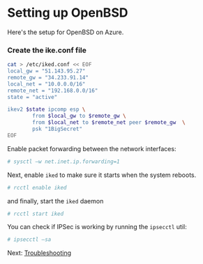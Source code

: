 # Setting up OpenBSD

Here's the setup for OpenBSD on Azure. 

### Create the ike.conf file

```bash
cat > /etc/iked.conf << EOF
local_gw = "51.143.95.27"
remote_gw = "34.233.91.14"
local_net = "10.0.0.0/16"
remote_net = "192.168.0.0/16"
state = "active"

ikev2 $state ipcomp esp \
        from $local_gw to $remote_gw \
        from $local_net to $remote_net peer $remote_gw  \
        psk "1BigSecret"
EOF
```

Enable packet forwarding between the network interfaces:

```bash
# sysctl –w net.inet.ip.forwarding=1
```
Next, enable `iked` to make sure it starts when the system reboots.

```bash
# rcctl enable iked
```

and finally, start the `iked` daemon

```bash 
# rcctl start iked
```

You can check if IPSec is working by running the `ipsecctl` util:

```bash
# ipsecctl –sa
```

Next: [Troubleshooting](05-troubleshooting.md)